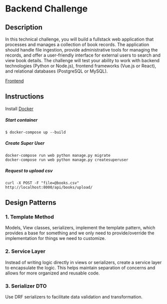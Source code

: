 # Backend Challenge

## Description

In this technical challenge, you will build a fullstack web application that processes and manages a
collection of book records. The application should handle file ingestion, provide administrative tools
for managing the records, and offer a user-friendly interface for external users to search and view
book details. The challenge will test your ability to work with backend technologies (Python or
Node.js), frontend frameworks (Vue.js or React), and relational databases (PostgreSQL or MySQL).

[Frontend](https://github.com/ThyagOliveira/frontend-challenge)

## Instructions

Install [Docker](https://docs.docker.com/get-docker/)

##### Start container
```shell
$ docker-compose up --build
```

##### Create Super User
```shell
docker-compose run web python manage.py migrate
docker-compose run web python manage.py createsuperuser
```

##### Request to upload csv
```shell
curl -X POST -F "file=@books.csv" http://localhost:8000/api/books/upload/
```


## Design Patterns

### 1. **Template Method**
Models, View classes, serializers, implement the template pattern, which provides a base for something and we only need to provide/override the implementation for things we need to customize.

### 2. **Service Layer**
Instead of writing logic directly in views or serializers, create a service layer to encapsulate the logic. This helps maintain separation of concerns and allows for more organized and reusable code.

### 3. **Serializer DTO**
Use DRF serializers to facilitate data validation and transformation.
